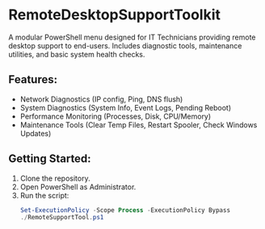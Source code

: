 # RemoteDesktopSupportToolkit
A modular PowerShell menu designed for IT Technicians providing remote desktop support to end-users. Includes diagnostic tools, maintenance utilities, and basic system health checks.

## Features:
- Network Diagnostics (IP config, Ping, DNS flush)
- System Diagnostics (System Info, Event Logs, Pending Reboot)
- Performance Monitoring (Processes, Disk, CPU/Memory)
- Maintenance Tools (Clear Temp Files, Restart Spooler, Check Windows Updates)

## Getting Started:
1. Clone the repository.
2. Open PowerShell as Administrator.
3. Run the script:
   ```powershell
   Set-ExecutionPolicy -Scope Process -ExecutionPolicy Bypass
   ./RemoteSupportTool.ps1
